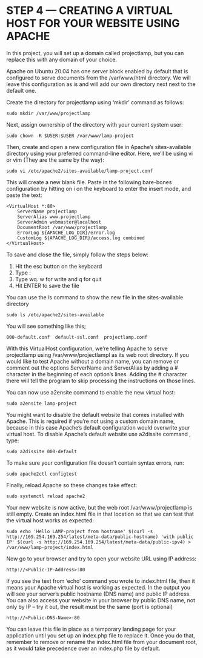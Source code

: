 # STEP 4 — CREATING A VIRTUAL HOST FOR YOUR WEBSITE USING APACHE

In this project, you will set up a domain called projectlamp, but you can replace this with any domain of your choice.

Apache on Ubuntu 20.04 has one server block enabled by default that is configured to serve documents from the /var/www/html directory.
We will leave this configuration as is and will add our own directory next next to the default one.

Create the directory for projectlamp using ‘mkdir’ command as follows:

```
sudo mkdir /var/www/projectlamp
```

Next, assign ownership of the directory with your current system user:

```
sudo chown -R $USER:$USER /var/www/lamp-project
```

Then, create and open a new configuration file in Apache’s sites-available directory using your preferred command-line editor. 
Here, we’ll be using vi or vim (They are the same by the way):

```
sudo vi /etc/apache2/sites-available/lamp-project.conf
```

This will create a new blank file. Paste in the following bare-bones configuration by hitting on i on the keyboard to enter the 
insert mode, and paste the text:


```
<VirtualHost *:80>
    ServerName projectlamp
    ServerAlias www.projectlamp 
    ServerAdmin webmaster@localhost
    DocumentRoot /var/www/projectlamp
    ErrorLog ${APACHE_LOG_DIR}/error.log
    CustomLog ${APACHE_LOG_DIR}/access.log combined
</VirtualHost>
```


To save and close the file, simply follow the steps below:

1. Hit the esc button on the keyboard
2. Type :
3. Type wq. w for write and q for quit
4. Hit ENTER to save the file


You can use the ls command to show the new file in the sites-available directory


```
sudo ls /etc/apache2/sites-available
```

You will see something like this;

```
000-default.conf  default-ssl.conf  projectlamp.conf
```

With this VirtualHost configuration, we’re telling Apache to serve projectlamp using /var/www/projectlampl as its web root directory.
If you would like to test Apache without a domain name, you can remove or comment out the options ServerName and ServerAlias by 
adding a # character in the beginning of each option’s lines. Adding the # character there will tell the program to skip processing 
the instructions on those lines.

You can now use a2ensite command to enable the new virtual host:

```
sudo a2ensite lamp-project
```

You might want to disable the default website that comes installed with Apache. This is required if you’re not using a custom 
domain name, because in this case Apache’s default configuration would overwrite your virtual host. To disable Apache’s default 
website use a2dissite command , type:

```
sudo a2dissite 000-default
```

To make sure your configuration file doesn’t contain syntax errors, run:

```
sudo apache2ctl configtest
```

Finally, reload Apache so these changes take effect:


```
sudo systemctl reload apache2
```

Your new website is now active, but the web root /var/www/projectlamp is still empty. Create an index.html file in that location 
so that we can test that the virtual host works as expected:


```
sudo echo 'Hello LAMP-project from hostname' $(curl -s http://169.254.169.254/latest/meta-data/public-hostname) 'with public IP' $(curl -s http://169.254.169.254/latest/meta-data/public-ipv4) > /var/www/lamp-project/index.html
```

Now go to your browser and try to open your website URL using IP address:


```
http://<Public-IP-Address>:80
```

If you see the text from ‘echo’ command you wrote to index.html file, then it means your Apache virtual host is working as expected.
In the output you will see your server’s public hostname (DNS name) and public IP address. You can also access your website in your
browser by public DNS name, not only by IP – try it out, the result must be the same (port is optional)


```
http://<Public-DNS-Name>:80
```

You can leave this file in place as a temporary landing page for your application until you set up an index.php file to replace it.
Once you do that, remember to remove or rename the index.html file from your document root, as it would take precedence over an 
index.php file by default.



